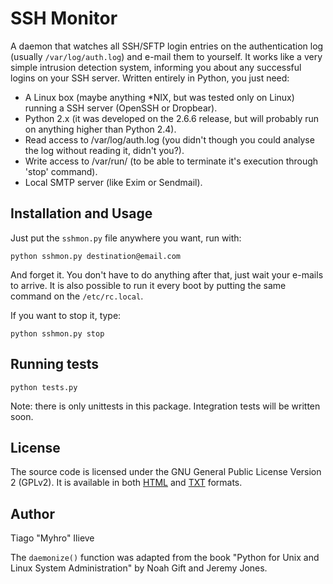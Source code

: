 SSH Monitor
===========

A daemon that watches all SSH/SFTP login entries on the authentication log (usually `/var/log/auth.log`) and e-mail them to yourself. It works like a very simple intrusion detection system, informing you about any successful logins on your SSH server. Written entirely in Python, you just need:

* A Linux box (maybe anything *NIX, but was tested only on Linux) running a SSH server (OpenSSH or Dropbear).
* Python 2.x (it was developed on the 2.6.6 release, but will probably run on anything higher than Python 2.4).
* Read access to /var/log/auth.log (you didn't though you could analyse the log without reading it, didn't you?).
* Write access to /var/run/ (to be able to terminate it's execution through 'stop' command).
* Local SMTP server (like Exim or Sendmail).

## Installation and Usage

Just put the `sshmon.py` file anywhere you want, run with:

    python sshmon.py destination@email.com

And forget it. You don't have to do anything after that, just wait your e-mails to arrive. It is also possible to run it every boot by putting the same command on the `/etc/rc.local`.

If you want to stop it, type:

    python sshmon.py stop

## Running tests

    python tests.py

Note: there is only unittests in this package. Integration tests will be written
soon.

## License

The source code is licensed under the GNU General Public License Version 2 (GPLv2). It is available in both [HTML](https://www.gnu.org/licenses/old-licenses/gpl-2.0.html) and [TXT](https://www.gnu.org/licenses/gpl-2.0.txt) formats.

## Author

Tiago "Myhro" Ilieve

The `daemonize()` function was adapted from the book "Python for Unix and Linux System Administration" by Noah Gift and Jeremy Jones.

